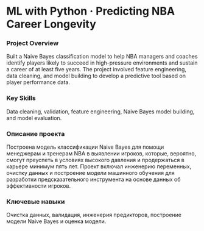 # ML with Python · Predicting NBA Career Longevity

### Project Overview
Built a Naive Bayes classification model to help NBA managers and coaches identify players likely to succeed in high-pressure environments and sustain a career of at least five years. The project involved feature engineering, data cleaning, and model building to develop a predictive tool based on player performance data.

### Key Skills
Data cleaning, validation, feature engineering, Naive Bayes model building, and model evaluation.

### Описание проекта
Построена модель классификации Naive Bayes для помощи менеджерам и тренерам NBA в выявлении игроков, которые, вероятно, смогут преуспеть в условиях высокого давления и продержаться в карьере минимум пять лет. Проект включал инженерию переменных, очистку данных и построение модели машинного обучения для разработки предсказательного инструмента на основе данных об эффективности игроков.

### Ключевые навыки
Очистка данных, валидация, инженерия предикторов, построение модели Naive Bayes и оценка модели.
